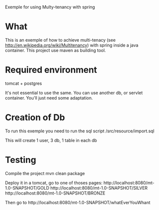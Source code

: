 Exemple for using Multy-tenancy with spring

What
=======

This is an exemple of how to achieve multi-tenacy 
(see http://en.wikipedia.org/wiki/Multitenancy) with spring inside a java container.
This project use maven as building tool.

Required environment
====================

tomcat + postgres

It's not essential to use the same. You can use another db, or servlet container.
You'll just need some adaptation.


Creation of Db
================

To run this exemple you need to run the sql script
    /src/resource/import.sql

This will create 1 user, 3 db, 1 table in each db

Testing
=============

Compile the project
    mvn clean package

Deploy it in a tomcat, go to one of thoses pages:
http://localhost:8080/mt-1.0-SNAPSHOT/GOLD
http://localhost:8080/mt-1.0-SNAPSHOT/SILVER
http://localhost:8080/mt-1.0-SNAPSHOT/BRONZE

Then go to 
http://localhost:8080/mt-1.0-SNAPSHOT/whatEverYouWhant
